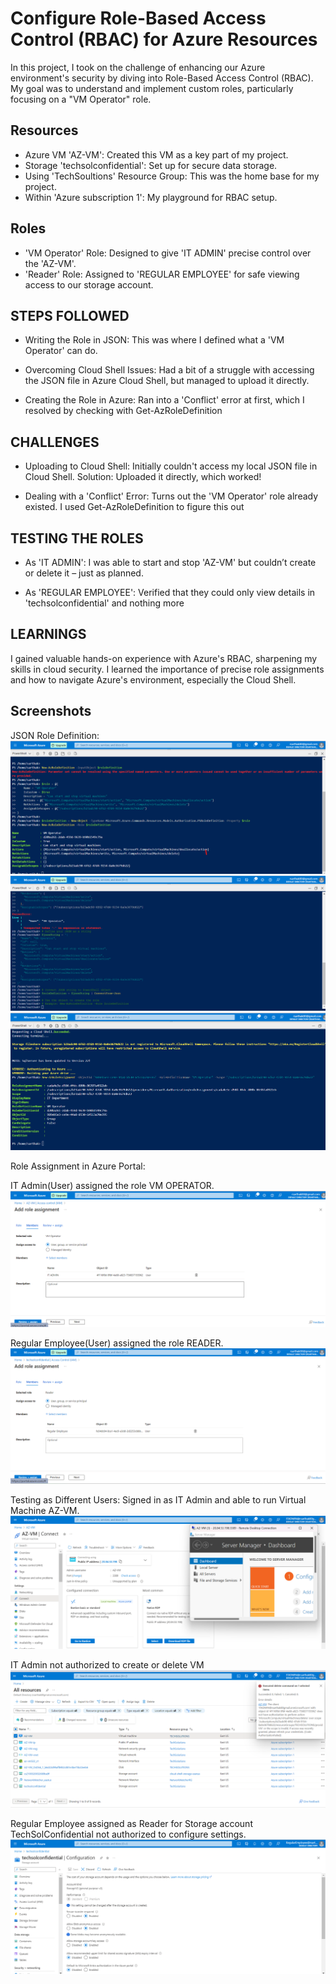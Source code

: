 
# Configure Role-Based Access Control (RBAC) for Azure Resources

In this project, I took on the challenge of enhancing our Azure environment's security by diving into Role-Based Access Control (RBAC). My goal was to understand and implement custom roles, particularly focusing on a "VM Operator" role.


## Resources

- Azure VM 'AZ-VM': Created this VM as a key part of my project.
- Storage 'techsolconfidential': Set up for secure data storage.
- Using 'TechSoultions' Resource Group: This was the home base for my project.
- Within 'Azure subscription 1': My playground for RBAC setup.

## Roles

- 'VM Operator' Role: Designed to give 'IT ADMIN' precise control over the 'AZ-VM'.
- 'Reader' Role: Assigned to 'REGULAR EMPLOYEE' for safe viewing access to our storage account.
## STEPS FOLLOWED

- Writing the Role in JSON: This was where I defined what a 'VM Operator' can do.

- Overcoming Cloud Shell Issues: Had a bit of a struggle with accessing the JSON file in Azure Cloud Shell, but managed to upload it directly.

- Creating the Role in Azure: Ran into a 'Conflict' error at first, which I resolved by checking with Get-AzRoleDefinition
## CHALLENGES

- Uploading to Cloud Shell: Initially couldn't access my local JSON file in Cloud Shell. Solution: Uploaded it directly, which worked!

- Dealing with a 'Conflict' Error: Turns out the 'VM Operator' role already existed. I used Get-AzRoleDefinition to figure this out
## TESTING THE ROLES

- As 'IT ADMIN': I was able to start and stop 'AZ-VM' but couldn’t create or delete it – just as planned.

- As 'REGULAR EMPLOYEE': Verified that they could only view details in 'techsolconfidential' and nothing more
## LEARNINGS

I gained valuable hands-on experience with Azure's RBAC, sharpening my skills in cloud security. I learned the importance of precise role assignments and how to navigate Azure's environment, especially the Cloud Shell.
## Screenshots

JSON Role Definition:
![App Screenshot](https://github.com/SarthakRana007/Azure-AD-Identity-Management/blob/b8c2fe292198333ddbb668b660692039826070b8/RBAC-Configuration/Screenshots/1.png)
![App Screenshot](https://github.com/SarthakRana007/Azure-AD-Identity-Management/blob/b8c2fe292198333ddbb668b660692039826070b8/RBAC-Configuration/Screenshots/1.1.png)
![App Screenshot](https://github.com/SarthakRana007/Azure-AD-Identity-Management/blob/b8c2fe292198333ddbb668b660692039826070b8/RBAC-Configuration/Screenshots/1.2.png)

Role Assignment in Azure Portal:

IT Admin(User) assigned the role VM OPERATOR.
![App Screenshot](https://github.com/SarthakRana007/Azure-AD-Identity-Management/blob/2f6c341136c8d98e6f7b389da7cf779d9ba68503/RBAC-Configuration/Screenshots/2.png)

Regular Employee(User) assigned the role READER.
![App Screenshot](https://github.com/SarthakRana007/Azure-AD-Identity-Management/blob/2f6c341136c8d98e6f7b389da7cf779d9ba68503/RBAC-Configuration/Screenshots/3.png)


Testing as Different Users:
Signed in as IT Admin and able to run Virtual Machine AZ-VM.
![App Screenshot](https://github.com/SarthakRana007/Azure-AD-Identity-Management/blob/e800ca55828da9d887b3158a0627dfd0c155b84d/RBAC-Configuration/Screenshots/4.png)

IT Admin not authorized to create or delete VM
![App Screenshot](https://github.com/SarthakRana007/Azure-AD-Identity-Management/blob/e800ca55828da9d887b3158a0627dfd0c155b84d/RBAC-Configuration/Screenshots/5.png)

Regular Employee assigned as Reader for Storage account TechSolConfidential not authorized to configure settings.
![App Screenshot](https://github.com/SarthakRana007/Azure-AD-Identity-Management/blob/e800ca55828da9d887b3158a0627dfd0c155b84d/RBAC-Configuration/Screenshots/6.png)



